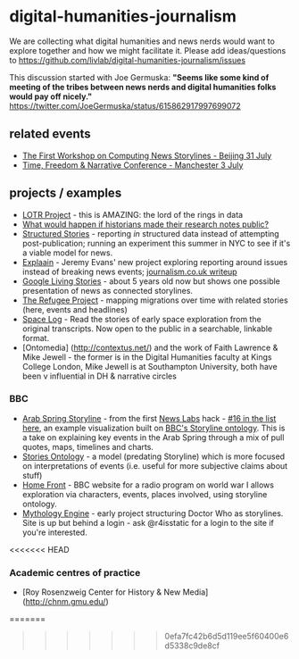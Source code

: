 # digital-humanities-journalism
We are collecting what digital humanities and news nerds would want to explore together and how we might facilitate it. Please add ideas/questions to https://github.com/livlab/digital-humanities-journalism/issues

This discussion started with Joe Germuska: 
**"Seems like some kind of meeting of the tribes between news nerds and digital humanities folks would pay off nicely."** 
https://twitter.com/JoeGermuska/status/615862917997699072

## related events

* [The First Workshop on Computing News Storylines - Beijing 31 July](http://www.understandinglanguagebymachines.org/newsstory15/)
* [Time, Freedom & Narrative Conference - Manchester 3 July](https://timefreedomnarrative.wordpress.com/programme/)


## projects / examples

* [LOTR Project](http://lotrproject.com/) - this is AMAZING: the lord of the rings in data 
* [What would happen if historians made their research notes public?](http://wcm1.web.rice.edu/open-notebook-history.html)
* [Structured Stories](http://www.structuredstories.com/) - reporting *in* structured data instead of attempting post-publication; running an experiment this summer in NYC to see if it's a viable model for news.
* [Explaain](http://explaain.com/) - Jeremy Evans' new project exploring reporting around issues instead of breaking news events; [journalism.co.uk writeup](https://www.journalism.co.uk/news/issues-not-news-how-explaain-wants-to-reinvent-the-article/s2/a565019/)
* [Google Living Stories](http://livingstories.googlelabs.com/) - about 5 years old now but shows one possible presentation of news as connected storylines.
* [The Refugee Project](http://www.therefugeeproject.org/#) - mapping migrations over time with related stories (here, events and headlines)
* [Space Log](http://spacelog.org/) - Read the stories of early space exploration from the original transcripts. Now open to the public in a searchable, linkable format.
* [Ontomedia] (http://contextus.net/) and the work of Faith Lawrence & Mike Jewell - the former is in the Digital Humanities faculty at Kings College London, Mike Jewell is at Southampton University, both have been v influential in DH & narrative circles

### BBC
* [Arab Spring Storyline](http://story-newshack.rhcloud.com/) - from the first [News Labs](http://bbcnewslabs.co.uk) hack - [#16 in the list here](http://newshack.co.uk/newshack-2013/hacks/), an example visualization built on [BBC's Storyline ontology](http://www.bbc.co.uk/ontologies/storyline). This is a take on explaining key events in the Arab Spring through a mix of pull quotes, maps, timelines and charts.
* [Stories Ontology](http://contextus.net/stories) - a model (predating Storyline) which is more focused on interpretations of events (i.e. useful for more subjective claims about stuff)
* [Home Front](http://homefront.ch.bbc.co.uk/) - BBC website for a radio program on world war I allows exploration via characters, events, places involved, using storyline ontology.
* [Mythology Engine](http://www.bbc.co.uk/blogs/researchanddevelopment/2010/03/the-mythology-engine-represent.shtml) - early project structuring Doctor Who as storylines. Site is up but behind a login - ask @r4isstatic for a login to the site if you're interested.

<<<<<<< HEAD
### Academic centres of practice
* [Roy Rosenzweig Center for History & New Media] (http://chnm.gmu.edu/)
 

=======
>>>>>>> 0efa7fc42b6d5d119ee5f60400e6d5338c9de8cf
